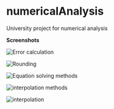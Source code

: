 # numericalAnalysis
University project for numerical analysis 


**Screenshots**


![Error calculation](https://user-images.githubusercontent.com/49305252/135649297-77fb6ef7-e19a-4df4-832f-72b06799427a.png)

![Rounding](https://user-images.githubusercontent.com/49305252/135649487-2c32ef0e-ded5-494c-ba87-b58e3d32d90c.png)


![Equation solving methods](https://user-images.githubusercontent.com/49305252/135649601-c73ac86c-5fd1-4151-b104-8003ec800a72.png)

![interpolation methods](https://user-images.githubusercontent.com/49305252/135651964-ba6e2732-5e5a-40e3-a0fb-5ced61a7fefc.png)

![interpolation](https://user-images.githubusercontent.com/49305252/135651797-5dc105ae-b64a-4873-82d7-e3e235a183a3.png)


